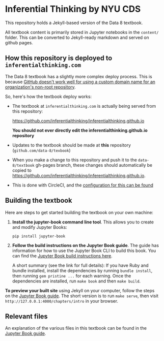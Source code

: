 # Inferential Thinking by NYU CDS

This repository holds a Jekyll-based version of the Data 8 textbook.

All textbook content is primarily stored in Jupyter notebooks in the `content/` folder.
This can be converted to Jekyll-ready markdown and served on github pages.

## How this repository is deployed to `inferentialthinking.com`

The Data 8 textbook has a slightly more complex deploy process. This is because
[GitHub doesn't work well for using a custom domain name for an organization's non-root
repository](https://help.github.com/articles/custom-domain-redirects-for-github-pages-sites/).

So, here's how the textbook deploy works:

* The textbook at `inferentialthinking.com` is actually being served from this repository:

  https://github.com/inferentialthinking/inferentialthinking.github.io

  **You should not ever directly edit the inferentialthinking.github.io repository**
* Updates to the textbook should be made at **this** repository (`github.com/data-8/texbook`)
* When you make a change to this repository and push it to the `data-8/textbook` gh-pages
  branch, these changes should automatically be copied to https://github.com/inferentialthinking/inferentialthinking.github.io.
* This is done with CircleCI, and the [configuration for this can be found](.circleci/config.yml)

## Building the textbook
Here are steps to get started building the textbook on your own machine:

1. **Install the jupyter-book command line tool**. This allows you to create
   and modify Jupyter Books:

   ```
   pip install jupyter-book
   ```

2. **Follow the build instructions on the Jupyter Book guide**. The guide
   has information for how to use the Jupyter Book CLI to build this book.
   You can find the [Jupyter Book build instructions here](https://jupyter.org/jupyter-book/guide/03_build.html#build-the-books-markdown).

   A short summary (see the link for full details):
   If you have Ruby and bundle installed,
   install the dependencies by running
   `bundle install`, then running `gem pristine ...` for each warning.
   Once the dependencies are installed, run `make book` and then `make build`.

**To preview your built site** using Jekyll on your computer, follow
the steps on the [Jupyter Book guide](https://jupyter.org/jupyter-book/guide/03_build.html#build-the-books-site-html-locally-optional).
The short version is to run `make serve`, then visit `http://127.0.0.1:4000/chapters/intro` in your browser.

## Relevant files

An explanation of the various files in this textbook can be found in
the [Jupyter Book guide](https://jupyter.org/jupyter-book/guide/01_overview.html#a-quick-tour-of-a-jupyter-book).
